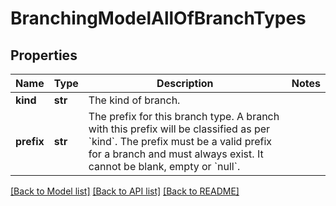 # BranchingModelAllOfBranchTypes

## Properties
Name | Type | Description | Notes
------------ | ------------- | ------------- | -------------
**kind** | **str** | The kind of branch. | 
**prefix** | **str** | The prefix for this branch type. A branch with this prefix will be classified as per &#x60;kind&#x60;. The prefix must be a valid prefix for a branch and must always exist. It cannot be blank, empty or &#x60;null&#x60;. | 

[[Back to Model list]](../README.md#documentation-for-models) [[Back to API list]](../README.md#documentation-for-api-endpoints) [[Back to README]](../README.md)


